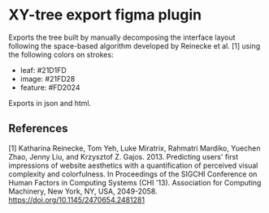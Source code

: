 # XY-tree export figma plugin
Exports the tree built by manually decomposing the interface layout following the space-based algorithm developed by Reinecke et al. [1] using the following colors on strokes:
- leaf: #21D1FD
- image: #21FD28
- feature: #FD2024

Exports in json and html.

## References
[1] Katharina Reinecke, Tom Yeh, Luke Miratrix, Rahmatri Mardiko, Yuechen Zhao, Jenny Liu, and Krzysztof Z. Gajos. 2013. Predicting users' first impressions of website aesthetics with a quantification of perceived visual complexity and colorfulness. In Proceedings of the SIGCHI Conference on Human Factors in Computing Systems (CHI '13). Association for Computing Machinery, New York, NY, USA, 2049-2058. https://doi.org/10.1145/2470654.2481281
